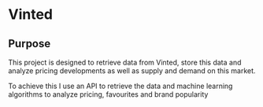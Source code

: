 # Vinted
## Purpose
This project is designed to retrieve data from Vinted, store this data and analyze pricing developments as well as supply and demand on this market.


To achieve this I use an API to retrieve the data and machine learning algorithms to analyze pricing, favourites and brand popularity
